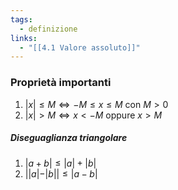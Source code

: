 ```yaml
---
tags:
  - definizione
links:
  - "[[4.1 Valore assoluto]]"
---
```

### Proprietà importanti
1. $|x| \leq M \iff -M \leq x \leq M$ con $M > 0$
2. $|x| > M \iff x<-M$ oppure $x > M$
##### Diseguaglianza triangolare
1. $|a + b| \leq |a| +|b|$
2. $||a|-|b|| \leq |a-b|$